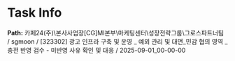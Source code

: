 # Task Info

**Path:** 카페24(주)\본사사업장\[CG]MI본부\마케팅센터\성장전략그룹\그로스파트너팀 / sgmoon / [323302] 광고 인프라 구축 및 운영 _ 예외 관리 및 대면_민감 협의 영역 _ 충전 반영 검수 - 미반영 사유 확인 및 대응 / 2025-09-01_00-00-00

